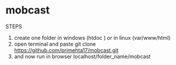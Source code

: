 # mobcast


STEPS
1. create one folder in windows (htdoc ) or in linux (var/www/html)
2. open terminal and paste git clone https://github.com/primehta17/mobcast.git
4. and now run in browser localhost/folder_name/mobcast

